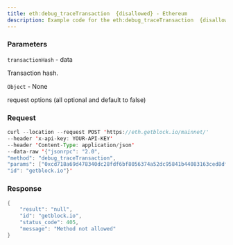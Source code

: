 ```yaml
---
title: eth:debug_traceTransaction  {disallowed} - Ethereum
description: Example code for the eth:debug_traceTransaction  {disallowed} json-rpc method. Сomplete guide on how to use eth:debug_traceTransaction  {disallowed} json-rpc in GetBlock.io Web3 documentation.
---
```


### Parameters


`transactionHash` - data

Transaction hash.

`Object` - None

request options (all optional and default to false)

### Request

``` java
curl --location --request POST 'https://eth.getblock.io/mainnet/' 
--header 'x-api-key: YOUR-API-KEY' 
--header 'Content-Type: application/json' 
--data-raw '{"jsonrpc": "2.0",
"method": "debug_traceTransaction",
"params": ["0xcd718a69d478340dc28fdf6bf8056374a52dc95841b44083163ced8dfe29310c", null],
"id": "getblock.io"}'
```

###  Response

``` java
{
    "result": "null",
    "id": "getblock.io",
    "status_code": 405,
    "message": "Method not allowed"
}
```

